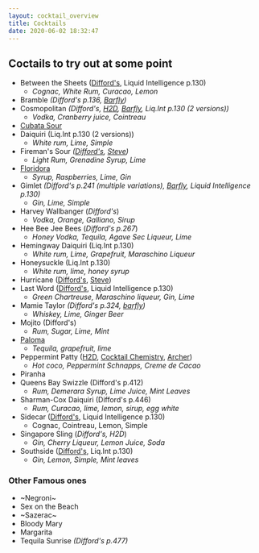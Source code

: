 ```yaml
---
layout: cocktail_overview
title: Cocktails
date: 2020-06-02 18:32:47
---
```


## Coctails to try out at some point

 - Between the Sheets ([Difford's](https://www.diffordsguide.com/cocktails/recipe/209/between-the-sheets), Liquid Intelligence p.130)
    - *Cognac, White Rum, Curacao, Lemon*
 - Bramble *(Difford's p.136, [Barfly](https://youtu.be/c6GV_vRlIIA?t=232))*
 - Cosmopolitan *(Difford's, [H2D](https://www.youtube.com/watch?v=vKv8cnh2ocU), [Barfly](https://youtu.be/c6GV_vRlIIA?t=30), Liq.Int p.130 (2 versions))*
    - *Vodka, Cranberry juice, Cointreau*
 - [Cubata Sour](https://www.reddit.com/r/cocktails/comments/b8z1ie/cubata_sour/)
 - Daiquiri (Liq.Int p.130 (2 versions))
    - *White rum, Lime, Simple*
 - Fireman's Sour *([Difford's](https://www.diffordsguide.com/cocktails/recipe/2163/firemans-sour), [Steve](https://youtu.be/e70UZjwAmBg?t=459))*
    - *Light Rum, Grenadine Syrup, Lime*
 - [Floridora](https://youtu.be/c6GV_vRlIIA?t=154)
    - *Syrup, Raspberries, Lime, Gin*
 - Gimlet *(Difford's p.241 (multiple variations), [Barfly](https://youtu.be/c6GV_vRlIIA?t=98), Liquid Intelligence p.130)*
    - *Gin, Lime, Simple*
 - Harvey Wallbanger (*Difford's*)
    - *Vodka, Orange, Galliano, Sirup*
 - Hee Bee Jee Bees (*Difford's p.267*)
    - *Honey Vodka, Tequila, Agave Sec Liqueur, Lime*
 - Hemingway Daiquiri (Liq.Int p.130)
    - *White rum, Lime, Grapefruit, Maraschino Liqueur*
 - Honeysuckle (Liq.Int p.130)
    - *White rum, lime, honey syrup*
 - Hurricane ([Difford's](https://www.diffordsguide.com/cocktails/recipe/993/hurricane), [Steve](https://youtu.be/e70UZjwAmBg?t=214))
 - Last Word ([Difford's](https://www.diffordsguide.com/cocktails/recipe/1133/the-last-word-cocktail), Liquid Intelligence p.130)
    - *Green Chartreuse, Maraschino liqueur, Gin, Lime*
 - Mamie Taylor *(Difford's p.324, [barfly](https://youtu.be/c6GV_vRlIIA?t=498))*
    - *Whiskey, Lime, Ginger Beer*
 - Mojito (Difford's)
    - *Rum, Sugar, Lime, Mint*
 - [Paloma](https://www.diffordsguide.com/cocktails/recipe/1456/paloma)
    - *Tequila, grapefruit, lime*
 - Peppermint Patty ([H2D](https://www.youtube.com/watch?v=7y0814PNpq4), [Cocktail Chemistry](https://www.youtube.com/watch?v=njI5tHKd4v8), [Archer](https://www.youtube.com/watch?v=rouC_AbYcUE))
    - *Hot coco, Peppermint Schnapps, Creme de Cacao*
 - Piranha
 - Queens Bay Swizzle (Difford's p.412)
    - *Rum, Demerara Syrup, Lime Juice, Mint Leaves*
 - Sharman-Cox Daiquiri (Difford's p.446) 
    - *Rum, Curacao, lime, lemon, sirup, egg white*
 - Sidecar ([Diff](https://www.diffordsguide.com/cocktails/recipe/1773/sidecar-cocktail-diffords-spec)[ord's](https://www.diffordsguide.com/cocktails/recipe/4791/sidecar-classic-spec), Liquid Intelligence p.130)
    - Cognac, Cointreau, Lemon, Simple
 - Singapore Sling (*Difford's, H2D*)
    - *Gin, Cherry Liqueur, Lemon Juice, Soda*
 - Southside ([Difford's](https://www.diffordsguide.com/cocktails/recipe/2200/southside), Liq.Int p.130)
    - *Gin, Lemon, Simple, Mint leaves*
    

 ### Other Famous ones

 - ~Negroni~
 - Sex on the Beach
 - ~Sazerac~
 - Bloody Mary
 - Margarita
 - Tequila Sunrise *(Difford's p.477)*
     
      